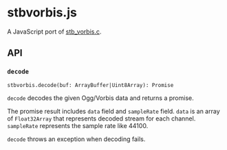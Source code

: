 # stbvorbis.js

A JavaScript port of [stb_vorbis.c](https://github.com/nothings/stb).

## API

### `decode`

```
stbvorbis.decode(buf: ArrayBuffer|Uint8Array): Promise
```

`decode` decodes the given Ogg/Vorbis data and returns a promise.

The promise result includes `data` field and `sampleRate` field. `data` is an array of `Float32Array` that represents decoded stream for each channel. `sampleRate` represents the sample rate like 44100.

`decode` throws an exception when decoding fails.

